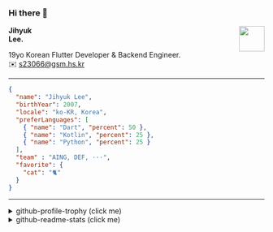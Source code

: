 ### Hi there 👋
<img src="https://github.githubassets.com/images/mona-loading-default.gif" width="50px" align="right">
</a>

**Jihyuk\
Lee.**

19yo Korean Flutter Developer & Backend Engineer.\
✉️ <s23066@gsm.hs.kr>

---

```json
{
  "name": "Jihyuk Lee",
  "birthYear": 2007,
  "locale": "ko-KR, Korea",
  "preferLanguages": [
    { "name": "Dart", "percent": 50 },
    { "name": "Kotlin", "percent": 25 },
    { "name": "Python", "percent": 25 }
  ],
  "team" : "AING, DEF, ···",
  "favorite": {
    "cat": "🐈"
  }
}
```
---
<details>
  <summary>github-profile-trophy (click me)</summary>
  
![](https://github-profile-trophy.vercel.app/?username=withJihyuk&row=1&column=8&theme=nord)
  
</details>
<details>
  <summary>github-readme-stats (click me)</summary>
  
<!--START_SECTION:waka-->
![Code Time](http://img.shields.io/badge/Code%20Time-767%20hrs%2020%20mins-blue)

![Lines of code](https://img.shields.io/badge/%EC%A0%80%EB%8A%94%20%EC%97%AC%ED%83%9C%EA%B9%8C%EC%A7%80%20-650.2%20thousand%20%EC%A4%84%EC%9D%98%20%EC%BD%94%EB%93%9C%EB%A5%BC%20%EC%9E%91%EC%84%B1%ED%96%88%EC%96%B4%EC%9A%94.-blue)

**저는 아침형 인간이에요. 🐤** 

```text
🌞 아침                     657 commits         █████░░░░░░░░░░░░░░░░░░░░   19.03 % 
🌆 낮　                     1157 commits        ████████░░░░░░░░░░░░░░░░░   33.52 % 
🌃 저녁                     1303 commits        █████████░░░░░░░░░░░░░░░░   37.75 % 
🌙 밤　                     335 commits         ██░░░░░░░░░░░░░░░░░░░░░░░   09.70 % 
```


📊 **저는 이번주를 이렇게 시간을 보냈어요.** 

```text
🕑︎ Timezone: Asia/Seoul

💬 프로그래밍 언어들: 
Dart                     10 hrs 13 mins      █████████████░░░░░░░░░░░░   51.67 % 
Kotlin                   6 hrs 3 mins        ████████░░░░░░░░░░░░░░░░░   30.57 % 
Python                   1 hr 1 min          █░░░░░░░░░░░░░░░░░░░░░░░░   05.20 % 
YAML                     53 mins             █░░░░░░░░░░░░░░░░░░░░░░░░   04.52 % 
Groovy                   41 mins             █░░░░░░░░░░░░░░░░░░░░░░░░   03.50 % 

🔥 에디터들: 
VS Code                  13 hrs 21 mins      █████████████████░░░░░░░░   67.49 % 
IntelliJ IDEA            6 hrs 26 mins       ████████░░░░░░░░░░░░░░░░░   32.51 % 

💻 운영 체제들: 
Mac                      19 hrs 48 mins      █████████████████████████   100.00 % 
```


 Last Updated on 20/03/2025 18:49:48 UTC
<!--END_SECTION:waka-->

</details>

</div>

